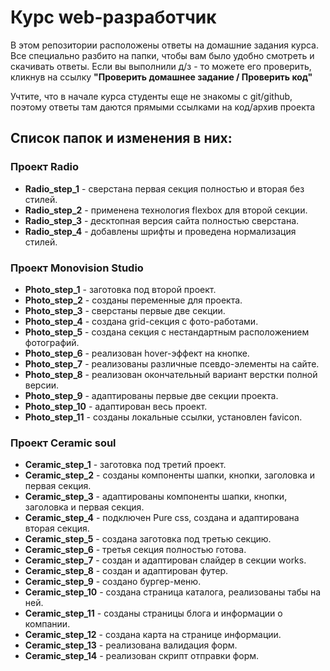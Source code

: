 # Курс web-разработчик

В этом репозитории расположены ответы на домашние задания курса. Все специально разбито на папки, чтобы вам было удобно смотреть и скачивать ответы.
Если вы выполнили д/з - то можете его проверить, кликнув на ссылку **"Проверить домашнее задание / Проверить код"**

Учтите, что в начале курса студенты еще не знакомы с git/github, поэтому ответы там даются прямыми ссылками на код/архив проекта

## Список папок и изменения в них:

### Проект Radio

- **Radio_step_1** - сверстана первая секция полностью и вторая без стилей.
- **Radio_step_2** - применена технология flexbox для второй секции.
- **Radio_step_3** - десктопная версия сайта полностью сверстана.
- **Radio_step_4** - добавлены шрифты и проведена нормализация стилей.

### Проект Monovision Studio

- **Photo_step_1** - заготовка под второй проект.
- **Photo_step_2** - созданы переменные для проекта.
- **Photo_step_3** - сверстаны первые две секции.
- **Photo_step_4** - создана grid-секция с фото-работами.
- **Photo_step_5** - создана секция с нестандартным расположением фотографий.
- **Photo_step_6** - реализован hover-эффект на кнопке.
- **Photo_step_7** - реализованы различные псевдо-элементы на сайте.
- **Photo_step_8** - реализован окончательный вариант верстки полной версии.
- **Photo_step_9** - адаптированы первые две секции проекта.
- **Photo_step_10** - адаптирован весь проект.
- **Photo_step_11** - созданы локальные ссылки, установлен favicon.

### Проект Ceramic soul

- **Ceramic_step_1** - заготовка под третий проект.
- **Ceramic_step_2** - созданы компоненты шапки, кнопки, заголовка и первая секция.
- **Ceramic_step_3** - адаптированы компоненты шапки, кнопки, заголовка и первая секция.
- **Ceramic_step_4** - подключен Pure css, создана и адаптирована вторая секция.
- **Ceramic_step_5** - создана заготовка под третью секцию.
- **Ceramic_step_6** - третья секция полностью готова.
- **Ceramic_step_7** - создан и адаптирован слайдер в секции works.
- **Ceramic_step_8** - создан и адаптирован футер.
- **Ceramic_step_9** - создано бургер-меню.
- **Ceramic_step_10** - создана страница каталога, реализованы табы на ней.
- **Ceramic_step_11** - созданы страницы блога и информации о компании.
- **Ceramic_step_12** - создана карта на странице информации.
- **Ceramic_step_13** - реализована валидация форм.
- **Ceramic_step_14** - реализован скрипт отправки форм.
